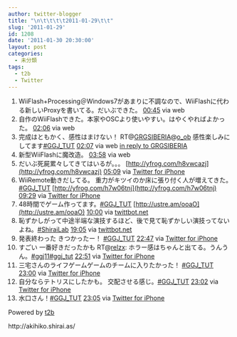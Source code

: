 ```yaml
---
author: twitter-blogger
title: "\n\t\t\t\t2011-01-29\t\t"
slug: '2011-01-29'
id: 1208
date: '2011-01-30 20:30:00'
layout: post
categories:
  - 未分類
tags:
  - t2b
  - Twitter
---
```


<div xmlns:georss="http://www.georss.org/georss">

1.  <span><span>WiiFlash+Processing＠Windows7があまりに不調なので、WiiFlashに代わる新しいProxyを書いてる。だいぶできた。</span> <span>[<span>00:45</span>](http://twitter.com/o_ob/status/31316913330065408) <span>via web</span></span></span>
2.  <span><span>自作のWiiFlashできた。本家やOSCより使いやすい。はやくやればよかった。</span> <span>[<span>02:06</span>](http://twitter.com/o_ob/status/31337472843579392) <span>via web</span></span></span>
3.  <span><span>完成はともかく、感性はまけない！ RT@[GRGSIBERIA](http://twitter.com/GRGSIBERIA "GRGSIBERIA")@[o_ob](http://twitter.com/o_ob "o_ob") 感性楽しみにしてます[#GGJ_TUT](http://twitter.com/search?q=%23GGJ_TUT "#GGJ_TUT")</span> <span>[<span>02:07</span>](http://twitter.com/o_ob/status/31337726708027392) <span>via web</span> [in reply to GRGSIBERIA](http://twitter.com/GRGSIBERIA/status/31158709350572032)</span></span>
4.  <span><span>新型WiiFlashに魔改造。</span> <span>[<span>03:58</span>](http://twitter.com/o_ob/status/31365648261058561) <span>via web</span></span></span>
5.  <span><span>だいぶ死屍累々してきてはいるが。。。 [http://yfrog.com/h8vwcazj](http://yfrog.com/h8vwcazj)</span> <span>[<span>05:09</span>](http://twitter.com/o_ob/status/31383565602127873) <span>via [Twitter for iPhone](http://twitter.com/)</span></span></span>
6.  <span><span>WiiRemote動きだしてる。 重力がキツイのか床に張り付く人が増えてきた。[#GGJ_TUT](http://twitter.com/search?q=%23GGJ_TUT "#GGJ_TUT") [http://yfrog.com/h7w06tnj](http://yfrog.com/h7w06tnj)</span> <span>[<span>09:29</span>](http://twitter.com/o_ob/status/31448895737303042) <span>via [Twitter for iPhone](http://twitter.com/)</span></span></span>
7.  <span><span>48時間でゲーム作ってます。[#GGJ_TUT](http://twitter.com/search?q=%23GGJ_TUT "#GGJ_TUT") [http://ustre.am/ooaO](http://ustre.am/ooaO)</span> <span>[<span>10:00</span>](http://twitter.com/o_ob/status/31456579396050944) <span>via [twittbot.net](http://twittbot.net/)</span></span></span>
8.  <span><span>恥ずかしがって中途半端な演技するほど、後で見て恥ずかしい演技ってないよね。[#ShiraiLab](http://twitter.com/search?q=%23ShiraiLab "#ShiraiLab")</span> <span>[<span>19:05</span>](http://twitter.com/o_ob/status/31593914855071744) <span>via [twittbot.net](http://twittbot.net/)</span></span></span>
9.  <span><span>発表終わった きつかったー！ [#GGJ_TUT](http://twitter.com/search?q=%23GGJ_TUT "#GGJ_TUT")</span> <span>[<span>22:47</span>](http://twitter.com/o_ob/status/31649652310810624) <span>via [Twitter for iPhone](http://twitter.com/)</span></span></span>
10.  <span><span>すごい 一番好きだったかも RT@[relzx](http://twitter.com/relzx "relzx"): ホラー感はちゃんと出てる。うんうん。[#ggj11](http://twitter.com/search?q=%23ggj11 "#ggj11")[#ggj_tut](http://twitter.com/search?q=%23ggj_tut "#ggj_tut")</span> <span>[<span>22:51</span>](http://twitter.com/o_ob/status/31650707765469184) <span>via [Twitter for iPhone](http://twitter.com/)</span></span></span>
11.  <span><span>三宅さんのライフゲームゲームのチームに入りたかった！ [#GGJ_TUT](http://twitter.com/search?q=%23GGJ_TUT "#GGJ_TUT")</span> <span>[<span>23:00</span>](http://twitter.com/o_ob/status/31653012363542529) <span>via [Twitter for iPhone](http://twitter.com/)</span></span></span>
12.  <span><span>自分ならテトリスにしたかも。 交配させる感じ。[#GGJ_TUT](http://twitter.com/search?q=%23GGJ_TUT "#GGJ_TUT")</span> <span>[<span>23:02</span>](http://twitter.com/o_ob/status/31653379440648192) <span>via [Twitter for iPhone](http://twitter.com/)</span></span></span>
13.  <span><span>水口さん！[#GGJ_TUT](http://twitter.com/search?q=%23GGJ_TUT "#GGJ_TUT")</span> <span>[<span>23:05</span>](http://twitter.com/o_ob/status/31654107550842880) <span>via [Twitter for iPhone](http://twitter.com/)</span></span></span>

</div>

Powered by [t2b](http://t2b.utilz.jp/)

<div>http://akihiko.shirai.as/</div>
